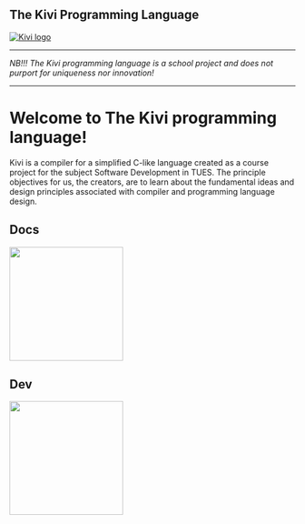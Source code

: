 ## The Kivi Programming Language


[![Kivi logo](https://i.postimg.cc/PxHqD9Y9/kiwi.png)](https://postimg.cc/2qHmRHH7)

-------------
*NB!!! The Kivi programming language is a school project and does not purport for uniqueness nor innovation!*

-----------

Welcome to **The Kivi programming language**!
==========================

Kivi is a compiler for a simplified C-like language created as a course project for the subject Software Development in TUES. The principle objectives for us, the creators, are to learn about the fundamental ideas and design principles associated with compiler and programming language design.


## Docs
<a href="https://boki1.github.io/kivi"><img width="200px" height="200px"  src="https://cdn.iconscout.com/icon/free/png-256/documentation-1502741-1272951.png"/></a>

## Dev
<a href="https://boki1.github.io/kivi/dev/dev.html"><img width="200px" height="200px"  src="https://i.ibb.co/4Sd29HN/gear-wheel.png"/></a>
